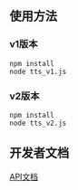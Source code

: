 ## 使用方法
### v1版本
```
npm install
node tts_v1.js
```
### v2版本
```
npm install
node tts_v2.js
```

## 开发者文档
[API文档](../docs/README-v1.md)